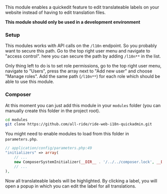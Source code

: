 This module enables a quickedit feature to edit translateable labels on your website instead of having to edit translation files.

**This module should only be used in a development environment**

### Setup

This modules works with API calls on the ``/l10n`` endpoint. So you probably want to secure this path. Go to the top right user menu and navigate to "access control". here you can secure the path by adding ``/l10n**`` in the list.

Only thing left to do is to set role permissions, go to the top right user menu, navigate to "Users", press the array next to "Add new user" and choose "Manage roles". Add the same path (``/l10n**``) for each role which should be able to use this module.

### Composer

At this moment you can just add this module in your ``modules`` folder (you can manually create this folder in the project root).

```bash
cd modules
git clone https://github.com/all-ride/ride-web-i18n-quickadmin.git
```

You might need to enable modules to load from this folder in ``parameters.php``.

```php
// application/config/parameters.php:49
"initializers" => array(
    // ...
    new ComposerSystemInitializer(__DIR__ . '/../../composer.lock', __DIR__ . '/../../modules'),
    // ...
),
```

Now all translateable labels will be highlighted. By clicking a label, you will open a popup in which you can edit the label for all translations.
